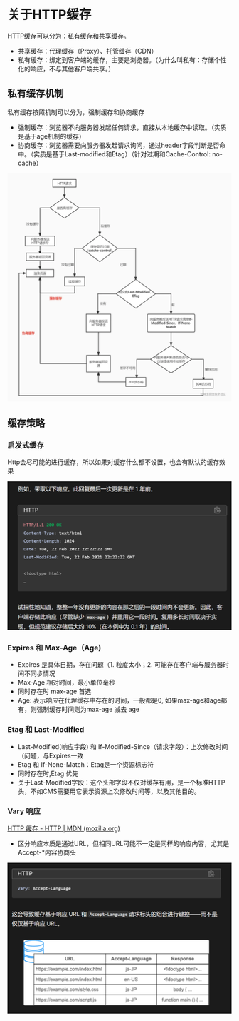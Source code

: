 # 关于HTTP缓存

HTTP缓存可以分为：私有缓存和共享缓存。

- 共享缓存：代理缓存（Proxy）、托管缓存（CDN）
- 私有缓存：绑定到客户端的缓存，主要是浏览器。（为什么叫私有：存储个性化的响应，不与其他客户端共享。）

## 私有缓存机制

私有缓存按照机制可以分为，强制缓存和协商缓存

- 强制缓存：浏览器不向服务器发起任何请求，直接从本地缓存中读取。（实质是基于age机制的缓存）
- 协商缓存：浏览器需要向服务器发起请求询问，通过header字段判断是否命中。（实质是基于Last-modified和Etag）（针对过期和Cache-Control: no-cache）

![http缓存 (1).jpg](关于HTTP缓存/b3711b105b2647cb8b8534933b2782b7tplv-k3u1fbpfcp-zoom-in-crop-mark4536000.awebp)

## 缓存策略

### 启发式缓存

Http会尽可能的进行缓存，所以如果对缓存什么都不设置，也会有默认的缓存效果

![image-20230806162106955](关于HTTP缓存/image-20230806162106955.png)

### Expires 和 Max-Age（Age)

- Expires 是具体日期，存在问题（1. 粒度太小；2. 可能存在客户端与服务器时间不同步情况
- Max-Age 相对时间，最小单位毫秒
- 同时存在时 max-age 首选
- Age: 表示响应在代理缓存中存在的时间，一般都是0, 如果max-age和age都有，则强制缓存时间则为max-age 减去 age

### Etag 和 Last-Modified

- Last-Modified(响应字段) 和 If-Modified-Since（请求字段）：上次修改时间（问题，与Expires一致
- Etag 和 If-None-Match：Etag是一个资源标志符
- 同时存在时,Etag 优先
- 关于Last-Modified字段：这个头部字段不仅对缓存有用，是一个标准HTTP头，不如CMS需要用它表示资源上次修改时间等，以及其他目的。

### Vary 响应

[HTTP 缓存 - HTTP | MDN (mozilla.org)](https://developer.mozilla.org/zh-CN/docs/Web/HTTP/Caching#vary_响应)

- 区分响应本质是通过URL，但相同URL可能不一定是同样的响应内容，尤其是Accept-*内容协商头

![image-20230806164346457](关于HTTP缓存/image-20230806164346457.png)
